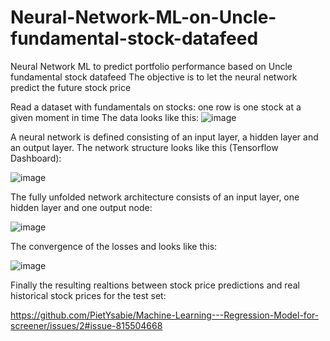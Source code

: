 # Neural-Network-ML-on-Uncle-fundamental-stock-datafeed
Neural Network ML to predict portfolio performance based on Uncle fundamental stock datafeed
The objective is to let the neural network predict the future stock price

Read a dataset with fundamentals on stocks: one row is one stock at a given moment in time
The data looks like this:
![image](https://user-images.githubusercontent.com/78446548/109012385-3f1c2f00-76b2-11eb-8b00-a494ca2825c7.png)

A neural network is defined consisting of an input layer, a hidden layer and an output layer.
The network structure looks like this (Tensorflow Dashboard):

![image](https://user-images.githubusercontent.com/78446548/109649651-809e5580-7b5c-11eb-9169-e7123a4005e1.png)

The fully unfolded network architecture consists of an input layer, one hidden layer and one output node:

![image](https://user-images.githubusercontent.com/78446548/109649492-48971280-7b5c-11eb-9148-7b28bde05f55.png)



The convergence of the losses and looks like this:

![image](https://user-images.githubusercontent.com/78446548/109648782-513b1900-7b5b-11eb-8b24-322bb3fd5226.png)

Finally the resulting realtions between stock price predictions and real historical stock prices for the test set:

https://github.com/PietYsabie/Machine-Learning---Regression-Model-for-screener/issues/2#issue-815504668
